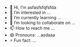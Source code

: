 - 👋 Hi, I’m asfasfsfqfsfda
- 👀 I’m interested in ...
- 🌱 I’m currently learning ...
- 💞️ I’m looking to collaborate on ...
- 📫 How to reach me ...
- 😄 Pronouns: ...asdaaa
- ⚡ Fun fact: ...

<!---
uwnmbc/uwnmbc is a ✨ special ✨ repository because its `README.md` (this file) appears on your GitHub profile.
You can click the Preview link to take a look at your changes.
--->
